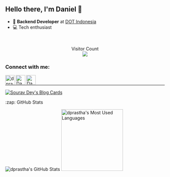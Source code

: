 ## Hello there, I'm Daniel 👋

- 💼 **Backend Developer** at [DOT Indonesia](https://www.dot.co.id/)
- 💻 Tech enthusiast

<br/>

<p align="center"> 
  Visitor Count<br>
  <img src="https://profile-counter.glitch.me/dprastha/count.svg" />
</p>

### Connect with me:

[<img align="left" alt="dprastha.github.io" width="30px" src="https://w7.pngwing.com/pngs/285/477/png-transparent-web-development-web-design-internet-web-hosting-service-world-wide-web-logo-symmetry-sphere-thumbnail.png" />][website]
[<img align="left" alt="Daniel Prastha | LinkedIn" width="30px" src="https://upload.wikimedia.org/wikipedia/commons/thumb/c/ca/LinkedIn_logo_initials.png/768px-LinkedIn_logo_initials.png" />][linkedin]
[<img align="left" alt="Daniel Prastha | Medium" width="30px" src="https://www.smashclay.com/wp-content/uploads/2020/06/medium_2017_monogram-circle.png" />][linkedin]

<br/>

---

[![Sourav Dey's Blog Cards](https://github-cards-external-blogs.souravdey777.vercel.app/getMediumBlogs?username=dprastha&type=horizontal)](https://medium.com/@Souravdey777)

<div align="left">
<p>:zap: GitHub Stats</p>
<img alt="dprastha's GitHub Stats" src="https://github-readme-stats.vercel.app/api?username=dprastha&show_icons=true&hide_border=true" />
<img alt="dprastha's Most Used Languages" src="https://github-readme-stats.vercel.app/api/top-langs/?username=dprastha&layout=compact" height="195"
></img>
</div>

[website]: https://dprastha.github.io/
[instagram]: https://www.instagram.com/danielprasthaa/
[linkedin]: https://www.linkedin.com/in/danielprastha/
[medium]: https://medium.com/@dprastha
